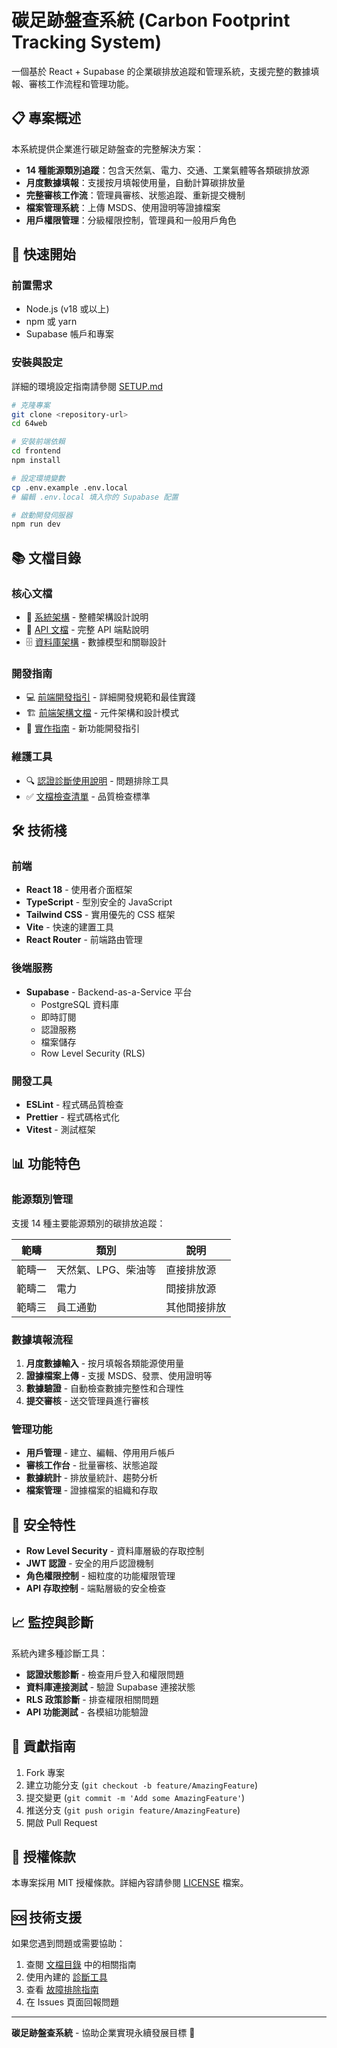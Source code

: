 # 碳足跡盤查系統 (Carbon Footprint Tracking System)

一個基於 React + Supabase 的企業碳排放追蹤和管理系統，支援完整的數據填報、審核工作流程和管理功能。

## 📋 專案概述

本系統提供企業進行碳足跡盤查的完整解決方案：

- **14 種能源類別追蹤**：包含天然氣、電力、交通、工業氣體等各類碳排放源
- **月度數據填報**：支援按月填報使用量，自動計算碳排放量
- **完整審核工作流**：管理員審核、狀態追蹤、重新提交機制
- **檔案管理系統**：上傳 MSDS、使用證明等證據檔案
- **用戶權限管理**：分級權限控制，管理員和一般用戶角色

## 🚀 快速開始

### 前置需求

- Node.js (v18 或以上)
- npm 或 yarn
- Supabase 帳戶和專案

### 安裝與設定

詳細的環境設定指南請參閱 [SETUP.md](docs/SETUP.md)

```bash
# 克隆專案
git clone <repository-url>
cd 64web

# 安裝前端依賴
cd frontend
npm install

# 設定環境變數
cp .env.example .env.local
# 編輯 .env.local 填入你的 Supabase 配置

# 啟動開發伺服器
npm run dev
```

## 📚 文檔目錄

### 核心文檔
- 📖 [系統架構](docs/ARCHITECTURE.md) - 整體架構設計說明
- 🔧 [API 文檔](docs/API_DOCUMENTATION.md) - 完整 API 端點說明
- 🗄️ [資料庫架構](docs/DATABASE_SCHEMA.md) - 數據模型和關聯設計

### 開發指南
- 💻 [前端開發指引](docs/FRONTEND_DEVELOPMENT_GUIDE.md) - 詳細開發規範和最佳實踐
- 🏗️ [前端架構文檔](docs/FRONTEND_ARCHITECTURE.md) - 元件架構和設計模式
- 📝 [實作指南](docs/IMPLEMENTATION_GUIDE.md) - 新功能開發指引

### 維護工具
- 🔍 [認證診斷使用說明](docs/AUTH_DIAGNOSTICS_USAGE.md) - 問題排除工具
- ✅ [文檔檢查清單](docs/DOCUMENTATION_CHECKLIST.md) - 品質檢查標準

## 🛠️ 技術棧

### 前端
- **React 18** - 使用者介面框架
- **TypeScript** - 型別安全的 JavaScript
- **Tailwind CSS** - 實用優先的 CSS 框架
- **Vite** - 快速的建置工具
- **React Router** - 前端路由管理

### 後端服務
- **Supabase** - Backend-as-a-Service 平台
  - PostgreSQL 資料庫
  - 即時訂閱
  - 認證服務
  - 檔案儲存
  - Row Level Security (RLS)

### 開發工具
- **ESLint** - 程式碼品質檢查
- **Prettier** - 程式碼格式化
- **Vitest** - 測試框架

## 📊 功能特色

### 能源類別管理
支援 14 種主要能源類別的碳排放追蹤：

| 範疇 | 類別 | 說明 |
|------|------|------|
| 範疇一 | 天然氣、LPG、柴油等 | 直接排放源 |
| 範疇二 | 電力 | 間接排放源 |
| 範疇三 | 員工通勤 | 其他間接排放 |

### 數據填報流程
1. **月度數據輸入** - 按月填報各類能源使用量
2. **證據檔案上傳** - 支援 MSDS、發票、使用證明等
3. **數據驗證** - 自動檢查數據完整性和合理性
4. **提交審核** - 送交管理員進行審核

### 管理功能
- **用戶管理** - 建立、編輯、停用用戶帳戶
- **審核工作台** - 批量審核、狀態追蹤
- **數據統計** - 排放量統計、趨勢分析
- **檔案管理** - 證據檔案的組織和存取

## 🔐 安全特性

- **Row Level Security** - 資料庫層級的存取控制
- **JWT 認證** - 安全的用戶認證機制
- **角色權限控制** - 細粒度的功能權限管理
- **API 存取控制** - 端點層級的安全檢查

## 📈 監控與診斷

系統內建多種診斷工具：

- **認證狀態診斷** - 檢查用戶登入和權限問題
- **資料庫連接測試** - 驗證 Supabase 連接狀態
- **RLS 政策診斷** - 排查權限相關問題
- **API 功能測試** - 各模組功能驗證

## 🤝 貢獻指南

1. Fork 專案
2. 建立功能分支 (`git checkout -b feature/AmazingFeature`)
3. 提交變更 (`git commit -m 'Add some AmazingFeature'`)
4. 推送分支 (`git push origin feature/AmazingFeature`)
5. 開啟 Pull Request

## 📄 授權條款

本專案採用 MIT 授權條款。詳細內容請參閱 [LICENSE](LICENSE) 檔案。

## 🆘 技術支援

如果您遇到問題或需要協助：

1. 查閱 [文檔目錄](#-文檔目錄) 中的相關指南
2. 使用內建的 [診斷工具](docs/AUTH_DIAGNOSTICS_USAGE.md)
3. 查看 [故障排除指南](docs/SETUP.md#故障排除)
4. 在 Issues 頁面回報問題

---

**碳足跡盤查系統** - 協助企業實現永續發展目標 🌱